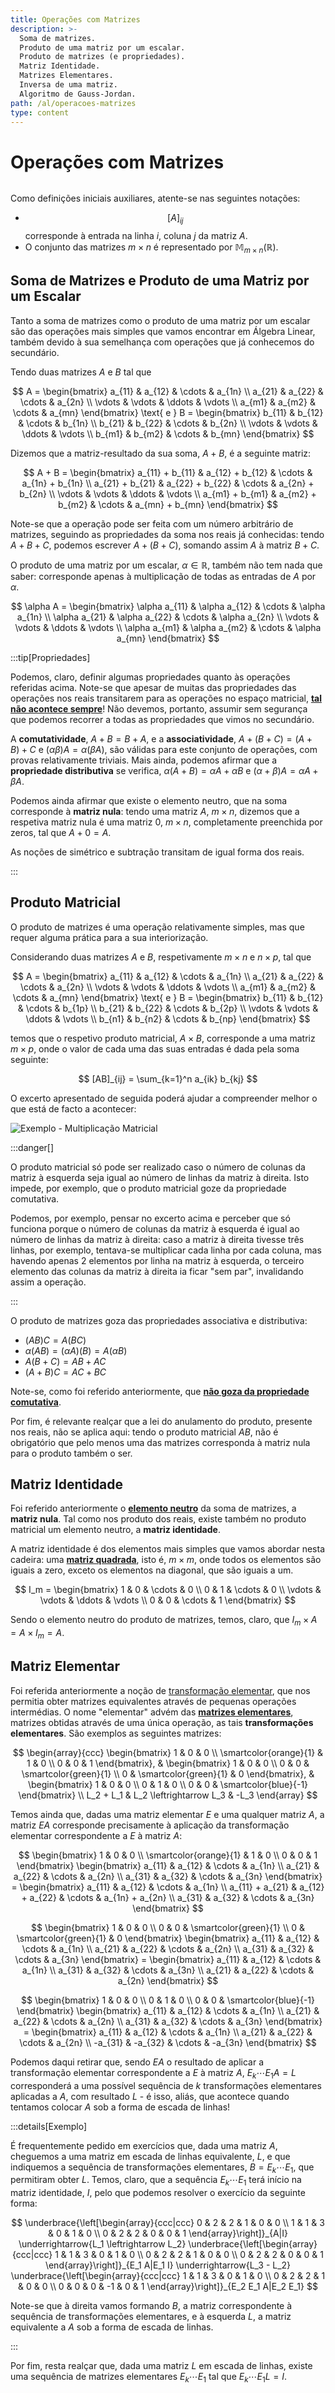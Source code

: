 ```yaml
---
title: Operações com Matrizes
description: >-
  Soma de matrizes.
  Produto de uma matriz por um escalar.
  Produto de matrizes (e propriedades).
  Matriz Identidade.
  Matrizes Elementares.
  Inversa de uma matriz.
  Algoritmo de Gauss-Jordan.
path: /al/operacoes-matrizes
type: content
---
```


# Operações com Matrizes

```toc

```

Como definições iniciais auxiliares, atente-se nas seguintes notações:

- $$[A]_{ij}$$ corresponde à entrada na linha $i$, coluna $j$ da matriz $A$.
- O conjunto das matrizes $m \times n$ é representado por $\mathbb{M}_{m\times n}(\mathbb{R})$.

## Soma de Matrizes e Produto de uma Matriz por um Escalar

Tanto a soma de matrizes como o produto de uma matriz por um escalar são das
operações mais simples que vamos encontrar em Álgebra Linear, também devido à sua
semelhança com operações que já conhecemos do secundário.

Tendo duas matrizes $A$ e $B$ tal que

$$
A = \begin{bmatrix}
  a_{11} & a_{12} & \cdots & a_{1n} \\
  a_{21} & a_{22} & \cdots & a_{2n} \\
  \vdots & \vdots & \ddots & \vdots \\
  a_{m1} & a_{m2} & \cdots & a_{mn}
\end{bmatrix}
\text{ e }
B = \begin{bmatrix}
  b_{11} & b_{12} & \cdots & b_{1n} \\
  b_{21} & b_{22} & \cdots & b_{2n} \\
  \vdots & \vdots & \ddots & \vdots \\
  b_{m1} & b_{m2} & \cdots & b_{mn}
\end{bmatrix}
$$

Dizemos que a matriz-resultado da sua soma, $A + B$, é a seguinte matriz:

$$
A + B = \begin{bmatrix}
  a_{11} + b_{11} & a_{12} + b_{12} & \cdots & a_{1n} + b_{1n} \\
  a_{21} + b_{21} & a_{22} + b_{22} & \cdots & a_{2n} + b_{2n} \\
  \vdots & \vdots & \ddots & \vdots \\
  a_{m1} + b_{m1} & a_{m2} + b_{m2} & \cdots & a_{mn} + b_{mn}
\end{bmatrix}
$$

Note-se que a operação pode ser feita com um número arbitrário de matrizes,
seguindo as propriedades da soma nos reais já conhecidas: tendo $A + B + C$,
podemos escrever $A + (B + C)$, somando assim $A$ à matriz $B + C$.

O produto de uma matriz por um escalar, $\alpha \in \mathbb{R}$, também não tem nada que saber:
corresponde apenas à multiplicação de todas as entradas de $A$ por $\alpha$.

$$
\alpha A = \begin{bmatrix}
  \alpha a_{11} & \alpha a_{12} & \cdots & \alpha a_{1n} \\
  \alpha a_{21} & \alpha a_{22} & \cdots & \alpha a_{2n} \\
  \vdots & \vdots & \ddots & \vdots \\
  \alpha a_{m1} & \alpha a_{m2} & \cdots & \alpha a_{mn}
\end{bmatrix}
$$

:::tip[Propriedades]

Podemos, claro, definir algumas propriedades quanto às operações referidas acima.
Note-se que apesar de muitas das propriedades das operações nos reais transitarem
para as operações no espaço matricial, [**tal não acontece sempre**](color:yellow)!
Não devemos, portanto, assumir sem segurança que podemos recorrer a todas
as propriedades que vimos no secundário.

A **comutatividade**, $A + B = B + A$, e a **associatividade**, $A + (B + C) = (A + B) + C$ e $(\alpha\beta)A = \alpha(\beta A)$,
são válidas para este conjunto de operações, com provas relativamente triviais.
Mais ainda, podemos afirmar que a **propriedade distributiva** se verifica,
$\alpha (A + B) = \alpha A + \alpha B$ e $(\alpha + \beta)A = \alpha A + \beta A$.

Podemos ainda afirmar que existe o elemento neutro, que na soma corresponde à **matriz nula**:
tendo uma matriz $A$, $m \times n$, dizemos que a respetiva matriz nula é uma matriz $0$, $m \times n$,
completamente preenchida por zeros, tal que $A + 0 = A$.

As noções de simétrico e subtração transitam de igual forma dos reais.

:::

## Produto Matricial

O produto de matrizes é uma operação relativamente simples, mas que requer alguma prática
para a sua interiorização.

Considerando duas matrizes $A$ e $B$, respetivamente $m \times n$ e $n \times p$, tal que

$$
A = \begin{bmatrix}
  a_{11} & a_{12} & \cdots & a_{1n} \\
  a_{21} & a_{22} & \cdots & a_{2n} \\
  \vdots & \vdots & \ddots & \vdots \\
  a_{m1} & a_{m2} & \cdots & a_{mn}
\end{bmatrix}
\text{ e }
B = \begin{bmatrix}
  b_{11} & b_{12} & \cdots & b_{1p} \\
  b_{21} & b_{22} & \cdots & b_{2p} \\
  \vdots & \vdots & \ddots & \vdots \\
  b_{n1} & b_{n2} & \cdots & b_{np}
\end{bmatrix}
$$

temos que o respetivo produto matricial, $A \times B$, corresponde a uma matriz $m \times p$,
onde o valor de cada uma das suas entradas é dada pela soma seguinte:

$$
[AB]_{ij} = \sum_{k=1}^n a_{ik} b_{kj}
$$

O excerto apresentado de seguida poderá ajudar a compreender melhor o que está de facto a acontecer:

![Exemplo - Multiplicação Matricial](https://thumbs.gfycat.com/AjarSelfassuredGoldfish-size_restricted.gif)

:::danger[]

O produto matricial só pode ser realizado caso o número de colunas da matriz à esquerda
seja igual ao número de linhas da matriz à direita. Isto impede, por exemplo,
que o produto matricial goze da propriedade comutativa.

Podemos, por exemplo, pensar no excerto acima e perceber que só funciona porque o número de colunas
da matriz à esquerda é igual ao número de linhas da matriz à direita: caso a matriz à direita tivesse
três linhas, por exemplo, tentava-se multiplicar cada linha por cada coluna, mas havendo apenas 2
elementos por linha na matriz à esquerda, o terceiro elemento das colunas da matriz à direita
ia ficar "sem par", invalidando assim a operação.

:::

O produto de matrizes goza das propriedades associativa e distributiva:

- $(AB)C = A(BC)$
- $\alpha (AB) = (\alpha A)(B) = A(\alpha B)$
- $A(B + C) = AB + AC$
- $(A + B)C = AC + BC$

Note-se, como foi referido anteriormente, que [**não goza da propriedade comutativa**](color:red).

Por fim, é relevante realçar que a lei do anulamento do produto, presente nos reais, não se aplica aqui:
tendo o produto matricial $AB$, não é obrigatório que pelo menos uma das matrizes corresponda à matriz nula
para o produto também o ser.

## Matriz Identidade

Foi referido anteriormente o [**elemento neutro**](color:green) da soma de matrizes, a **matriz nula**.
Tal como nos produto dos reais, existe também no produto matricial um elemento neutro, a **matriz identidade**.

A matriz identidade é dos elementos mais simples que vamos abordar nesta cadeira: uma [**matriz quadrada**](color:orange),
isto é, $m \times m$, onde todos os elementos são iguais a zero, exceto os elementos na diagonal, que são iguais a um.

$$
I_m = \begin{bmatrix}
  1 & 0 & \cdots & 0 \\
  0 & 1 & \cdots & 0 \\
  \vdots & \vdots & \ddots & \vdots \\
  0 & 0 & \cdots & 1
\end{bmatrix}
$$

Sendo o elemento neutro do produto de matrizes, temos, claro, que $I_m \times A = A \times I_m = A$.

## Matriz Elementar

Foi referida anteriormente a noção de [transformação elementar](./introducao#matriz-em-escada-de-linhas),
que nos permitia obter matrizes equivalentes através de pequenas operações intermédias.
O nome "elementar" advém das [**matrizes elementares**](color:green), matrizes obtidas
através de uma única operação, as tais **transformações elementares**. São exemplos as seguintes matrizes:

$$
\begin{array}{ccc}
  \begin{bmatrix}
    1 & 0 & 0 \\
    \smartcolor{orange}{1} & 1 & 0 \\
    0 & 0 & 1
  \end{bmatrix}, & \begin{bmatrix}
    1 & 0 & 0 \\
    0 & 0 & \smartcolor{green}{1} \\
    0 & \smartcolor{green}{1} & 0
  \end{bmatrix}, & \begin{bmatrix}
    1 & 0 & 0 \\
    0 & 1 & 0 \\
    0 & 0 & \smartcolor{blue}{-1}
  \end{bmatrix}
  \\
  L_2 + L_1 & L_2 \leftrightarrow L_3 & -L_3
\end{array}
$$

Temos ainda que, dadas uma matriz elementar $E$ e uma qualquer matriz $A$, a matriz $EA$ corresponde
precisamente à aplicação da transformação elementar correspondente a $E$ à matriz $A$:

$$
\begin{bmatrix}
  1 & 0 & 0 \\
  \smartcolor{orange}{1} & 1 & 0 \\
  0 & 0 & 1
\end{bmatrix}
\begin{bmatrix}
  a_{11} & a_{12} & \cdots & a_{1n} \\
  a_{21} & a_{22} & \cdots & a_{2n} \\
  a_{31} & a_{32} & \cdots & a_{3n}
\end{bmatrix} =
\begin{bmatrix}
  a_{11} & a_{12} & \cdots & a_{1n} \\
  a_{11} + a_{21} & a_{12} + a_{22} & \cdots & a_{1n} + a_{2n} \\
  a_{31} & a_{32} & \cdots & a_{3n}
\end{bmatrix}
$$

$$
\begin{bmatrix}
  1 & 0 & 0 \\
  0 & 0 & \smartcolor{green}{1} \\
  0 & \smartcolor{green}{1} & 0
\end{bmatrix}
\begin{bmatrix}
  a_{11} & a_{12} & \cdots & a_{1n} \\
  a_{21} & a_{22} & \cdots & a_{2n} \\
  a_{31} & a_{32} & \cdots & a_{3n}
\end{bmatrix} =
\begin{bmatrix}
  a_{11} & a_{12} & \cdots & a_{1n} \\
  a_{31} & a_{32} & \cdots & a_{3n} \\
  a_{21} & a_{22} & \cdots & a_{2n}
\end{bmatrix}
$$

$$
\begin{bmatrix}
  1 & 0 & 0 \\
  0 & 1 & 0 \\
  0 & 0 & \smartcolor{blue}{-1}
\end{bmatrix}
\begin{bmatrix}
  a_{11} & a_{12} & \cdots & a_{1n} \\
  a_{21} & a_{22} & \cdots & a_{2n} \\
  a_{31} & a_{32} & \cdots & a_{3n}
\end{bmatrix} =
\begin{bmatrix}
  a_{11} & a_{12} & \cdots & a_{1n} \\
  a_{21} & a_{22} & \cdots & a_{2n} \\
  -a_{31} & -a_{32} & \cdots & -a_{3n}
\end{bmatrix}
$$

Podemos daqui retirar que, sendo $EA$ o resultado de aplicar a transformação elementar correspondente a $E$ à matriz $A$,
$E_k \cdots E_1 A = L$ corresponderá a uma possível sequência de $k$ transformações elementares aplicadas a $A$,
com resultado $L$ - é isso, aliás, que acontece quando tentamos colocar $A$ sob a forma de escada de linhas!

:::details[Exemplo]

É frequentemente pedido em exercícios que, dada uma matriz $A$, cheguemos a uma matriz em escada de linhas
equivalente, $L$, e que indiquemos a sequência de transformações elementares, $B = E_k \cdots E_1$, que
permitiram obter $L$. Temos, claro, que a sequência $E_k \cdots E_1$ terá início na matriz identidade, $I$,
pelo que podemos resolver o exercício da seguinte forma:

$$
\underbrace{\left[\begin{array}{ccc|ccc}
  0 & 2 & 2 & 1 & 0 & 0 \\
  1 & 1 & 3 & 0 & 1 & 0 \\
  0 & 2 & 2 & 0 & 0 & 1
\end{array}\right]}_{A|I} \underrightarrow{L_1 \leftrightarrow L_2}
\underbrace{\left[\begin{array}{ccc|ccc}
  1 & 1 & 3 & 0 & 1 & 0 \\
  0 & 2 & 2 & 1 & 0 & 0 \\
  0 & 2 & 2 & 0 & 0 & 1
\end{array}\right]}_{E_1 A|E_1 I} \underrightarrow{L_3 - L_2}
\underbrace{\left[\begin{array}{ccc|ccc}
  1 & 1 & 3 & 0 & 1 & 0 \\
  0 & 2 & 2 & 1 & 0 & 0 \\
  0 & 0 & 0 & -1 & 0 & 1
\end{array}\right]}_{E_2 E_1 A|E_2 E_1}
$$

Note-se que à direita vamos formando $B$, a matriz correspondente à sequência de transformações elementares,
e à esquerda $L$, a matriz equivalente a $A$ sob a forma de escada de linhas.

:::

Por fim, resta realçar que, dada uma matriz $L$ em escada de linhas, existe uma sequência
de matrizes elementares $E_k \cdots E_1$ tal que $E_k \cdots E_1 L = I$.
